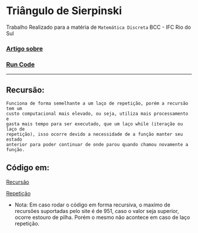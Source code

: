 # Triângulo de Sierpinski


Trabalho Realizado para a matéria de `Matemática Discreta` BCC - IFC Rio do Sul

### [Artigo sobre](https://docs.google.com/document/d/1TA9zTFYzBGFAc7lp5cRu9v_7_YznCvNOQxn5lnsRxUo/edit?usp=sharing)

### [Run Code](https://colab.research.google.com/#scrollTo=8wYgH-pbc-h6)

___

## Recursão:

    Funciona de forma semelhante a um laço de repetição, porém a recursão tem um 
    custo computacional mais elevado, ou seja, utiliza mais processamento e 
    gasta mais tempo para ser executado, que um laço while (iteração ou laço de
    repetição), isso ocorre devido a necessidade de a função manter seu estado
    anterior para poder continuar de onde parou quando chamou novamente a 
    função.


##  Código em:

[Recursão](https://github.com/RoniDeringer/recursao-mat_disc/blob/master/triangulo_sierpinski.py)

[Repetição](https://github.com/RoniDeringer/recursao-mat_disc/blob/master/sierpinski_repeticao.py)  


* Nota: Em caso rodar o código em forma recursiva, o maxímo de recursões suportadas pelo site é de 951, caso o valor seja superior, ocorre estouro de pilha. Porém o mesmo não acontece em caso de laço repetição.     